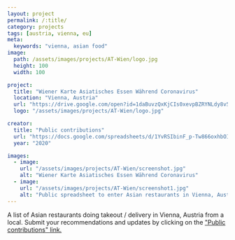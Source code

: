 ```yaml
---
layout: project
permalink: /:title/
category: projects
tags: [austria, vienna, eu]
meta:
  keywords: "vienna, asian food"
image:
  path: /assets/images/projects/AT-Wien/logo.jpg
  height: 100
  width: 100

project:
  title: "Wiener Karte Asiatisches Essen Während Coronavirus"
  location: "Vienna, Austria"
  url: "https://drive.google.com/open?id=1daBuvzQxKjCIs0xevpBZRYNLdy8v5Fk3&usp=sharing"
  logo: "/assets/images/projects/AT-Wien/logo.jpg"

creator:
  title: "Public contributions"
  url: "https://docs.google.com/spreadsheets/d/1YvRSIbinF_p-Tw866oxhbOI37Z3W3xmzX5UOtnRM2WM/edit#gid=0"
  year: "2020"

images:
  - image:
    url: "/assets/images/projects/AT-Wien/screenshot.jpg"
    alt: "Wiener Karte Asiatisches Essen Während Coronavirus"
  - image:
    url: "/assets/images/projects/AT-Wien/screenshot1.jpg"
    alt: "Public spreadsheet to enter Asian restaurants in Vienna, Austria"
---
```

<p>A list of Asian restaurants doing takeout / delivery in Vienna, Austria from a local. Submit your recommendations and updates by clicking on the <a href="https://docs.google.com/spreadsheets/d/1YvRSIbinF_p-Tw866oxhbOI37Z3W3xmzX5UOtnRM2WM/edit#gid=0">"Public contributions" link.</a></p>
